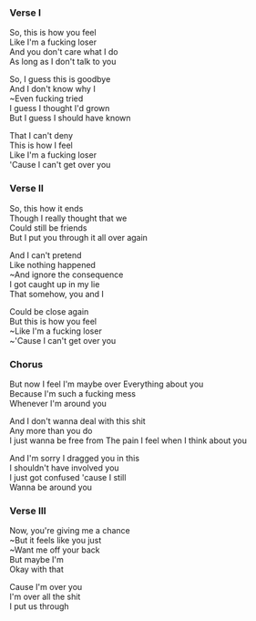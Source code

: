### Verse I

So, this is how you feel  
Like I'm a fucking loser  
And you don't care what I do  
As long as I don't talk to you

So, I guess this is goodbye  
And I don't know why I  
~Even fucking tried  
I guess I thought I'd grown  
But I guess I should have known

That I can't deny  
This is how I feel  
Like I'm a fucking loser  
'Cause I can't get over you

### Verse II

So, this how it ends  
Though I really thought that we  
Could still be friends  
But I put you through it all over again

And I can't pretend  
Like nothing happened  
~And ignore the consequence  
I got caught up in my lie  
That somehow, you and I

Could be close again  
But this is how you feel  
~Like I'm a fucking loser  
~'Cause I can't get over you

### Chorus

But now I feel I'm maybe over
Everything about you  
Because I'm such a fucking mess  
Whenever I'm around you

And I don't wanna deal with this shit  
Any more than you do  
I just wanna be free from
The pain I feel when I think about you

And I'm sorry I dragged you in this  
I shouldn't have involved you  
I just got confused 'cause I still  
Wanna be around you

### Verse III

Now, you're giving me a chance  
~But it feels like you just  
~Want me off your back  
But maybe I'm  
Okay with that

Cause I'm over you  
I'm over all the shit  
I put us through  
